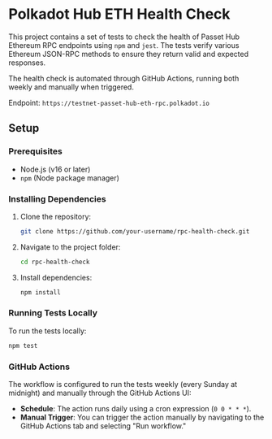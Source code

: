# Polkadot Hub ETH Health Check

This project contains a set of tests to check the health of Passet Hub Ethereum RPC endpoints using `npm` and `jest`. The tests verify various Ethereum JSON-RPC methods to ensure they return valid and expected responses. 

The health check is automated through GitHub Actions, running both weekly and manually when triggered.

Endpoint: `https://testnet-passet-hub-eth-rpc.polkadot.io`

## Setup

### Prerequisites

- Node.js (v16 or later)
- `npm` (Node package manager)

### Installing Dependencies

1. Clone the repository:

   ```bash
   git clone https://github.com/your-username/rpc-health-check.git
   ```

2. Navigate to the project folder:

   ```bash
   cd rpc-health-check
   ```

3. Install dependencies:

   ```bash
   npm install
   ```

### Running Tests Locally

To run the tests locally:

```bash
npm test
```

### GitHub Actions

The workflow is configured to run the tests weekly (every Sunday at midnight) and manually through the GitHub Actions UI:
- **Schedule**: The action runs daily using a cron expression (`0 0 * * *`).
- **Manual Trigger**: You can trigger the action manually by navigating to the GitHub Actions tab and selecting "Run workflow."
